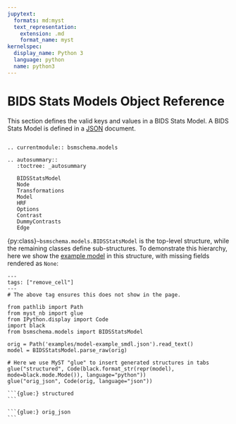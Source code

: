 ```yaml
---
jupytext:
  formats: md:myst
  text_representation:
    extension: .md
    format_name: myst
kernelspec:
  display_name: Python 3
  language: python
  name: python3
---
```


# BIDS Stats Models Object Reference

This section defines the valid keys and values in a BIDS Stats Model.
A BIDS Stats Model is defined in a [JSON](https://www.json.org/json-en.html) document.

```{eval-rst}

.. currentmodule:: bsmschema.models

.. autosummary::
   :toctree: _autosummary

   BIDSStatsModel
   Node
   Transformations
   Model
   HRF
   Options
   Contrast
   DummyContrasts
   Edge
```

{py:class}`~bsmschema.models.BIDSStatsModel` is the top-level structure,
while the remaining classes define sub-structures.
To demonstrate this hierarchy, here we show the [example model](guide.md#example-model)
in this structure, with missing fields rendered as `None`:

```{code-cell} python3
---
tags: ["remove_cell"]
---
# The above tag ensures this does not show in the page.

from pathlib import Path
from myst_nb import glue
from IPython.display import Code
import black
from bsmschema.models import BIDSStatsModel

orig = Path('examples/model-example_smdl.json').read_text()
model = BIDSStatsModel.parse_raw(orig)

# Here we use MyST "glue" to insert generated structures in tabs
glue("structured", Code(black.format_str(repr(model), mode=black.mode.Mode()), language="python"))
glue("orig_json", Code(orig, language="json"))
```

````{tabbed} Structure
```{glue:} structured
```
````

````{tabbed} Original JSON
```{glue:} orig_json
```
````
